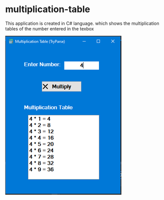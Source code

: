 # multiplication-table

This application is created in C# language. which shows the multiplication tables of the number entered in the texbox

![multiplication table](multiply.png)
